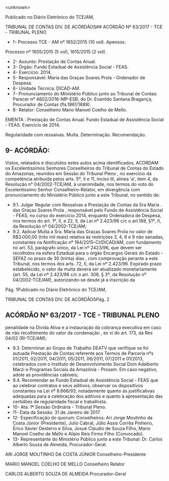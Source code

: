 &lt;unknown&gt;

Publicado  no  Diário Eletrônico do TCE/AM,

TRIBUNAL DE CONTAS DIV. DE  ACÓRDÃOS## ACÓRDÃO Nº 63/2017 - TCE - TRIBUNAL PLENO

- 1- Processo TCE - AM nº 1652/2015 (10 vol). Apensos:

Processo nº  1655/2015 (5 vol), 1615/2015 (2 vol).

- 2- Assunto: Prestação de Contas Anual.
- 3- Órgão: Fundo Estadual de Assistência Social - FEAS.
- 4- Exercício: 2014.
- 5- Responsável: Maria das Graças Soares Prola - Ordenador de Despesa.
- 6- Unidade Técnica: DICAD-AM.
- 7- Pronunciamento  do Ministério  Público  junto  ao Tribunal  de Contas: Parecer  nº 4602/2016-MP-ESB,  do  Dr.  Evanildo  Santana  Bragança,  Procurador  de  Contas (fls.1861/1889).
- 8- Relator: Conselheiro Mario Manoel Coelho de Mello.

EMENTA : Prestação de Contas Anual. Fundo Estadual de Assistência Social - FEAS. Exercício de 2014.

Regularidade  com  ressalvas.  Multa.  Determinação. Recomendação.

## 9- ACÓRDÃO:

Vistos, relatados e discutidos estes autos acima identificados, ACORDAM os Excelentíssimos Senhores Conselheiros do Tribunal de Contas do Estado do Amazonas, reunidos em Sessão do Tribunal Pleno , no exercício da competência atribuída pelos arts. 5º, II e 11, inciso III, alínea 'a', item 4, da Resolução  n° 04/2002-TCE/AM, à unanimidade, nos  termos  do  voto  do  Excelentíssimo  Senhor  Conselheiro-Relator,  em divergência com pronunciamento do Ministério Público junto a este Tribunal, no sentido de:

- 9.1. Julgar Regular com Ressalvas a Prestação de Contas da Sra  Maria . das  Graças  Soares  Prola ,  responsável  pelo  Fundo  de  Assistência Social - FEAS, no curso do exercício 2014, enquanto Ordenadora de Despesa,  nos  termos  do  art.  1º,  II,  e  22,  II,  da  Lei  nº  2.423/96  c/c  o art.188, §1º, II, da Resolução nº 04/2002-TCE/AM;
- 9.2. Aplicar  Multa a Sra. Maria  das  Graças  Soares  Prola no  valor  de R$3.000,00  (três  mil  reais) relativa  às  restrições  3,  4,  6  e  9  não sanadas,  constantes  na  Notificação  nº  194/2015-CI/DICAD/AM,  com fundamento no art. 53, parágrafo único, da Lei nº 2423/96, que devem ser  recolhidos  na  esfera  Estadual  para  o  órgão  Encargos  Gerais  do Estado  -  SEFAZ  no  prazo  de 30  (trinta) dias , com  comprovação perante a este Tribunal, nos termos dos arts. 72, II, da Lei nº 2.423/96. Expirado  prazo  estabelecido,  o  valor  da  multa  deverá  ser  atualizado monetariamente  (art.  55,  da  Lei  nº  2.423/96  c/c  o  art.  308,  §  3º,  da Resolução nº 04/2002-TCE/AM), autorizando-se desde já a inscrição da

Pág. 1Publicado  no  Diário Eletrônico do TCE/AM,

TRIBUNAL DE CONTAS DIV. DE  ACÓRDÃOSPág. 2

## ACÓRDÃO Nº 63/2017 - TCE - TRIBUNAL PLENO

penalidade na Dívida Ativa e a instauração da cobrança executiva em caso de não recolhimento do valor da condenação , ex vi do art. 173, da Res 04/02 (RI-TCE/AM);

- 9.3. Determinar ao  Grupo de Trabalho DEATV que  verifique se foi autuada Prestação  de  Contas  referente  aos  Termos  de  Parceria  nºs  01/2011, 02/2011,  04/2011,  05/2011,  06/2011,  07/2011  e  01/2013,  celebrados com  o  Instituto  de  Desenvolvimento  Social  Dom  Adalberto  Marzi  e Programas Sociais da Amazônia - Prosam. Em caso negativo, adote as providências cabíveis;
- 9.4. Recomendar ao Fundo Estadual de Assistência Social - FEAS que ao celebrar  contratos  e  seus  aditivos,  observar  os  dispositivos  constantes na Lei nº 8.666/93, notadamente quanto às justificativas adequadas para a  celebração  dos  aditivos  e  quanto  à  apresentação  das  certidões  de regularidade fiscal e trabalhista.
- 10-  Ata: 1ª Sessão Ordinária - Tribunal Pleno.
- 11-  Data da Sessão: 31 de Janeiro de 2017.
- 12-  Especificação  do  quorum: Conselheiros: Ari Jorge  Moutinho  da  Costa  Júnior (Presidente), Julio Cabral,  Júlio Assis Corrêa Pinheiro, Érico Xavier Desterro e Silva, Josué Cláudio de Souza Filho, Mario Manoel Coelho de Mello e Alípio Reis Firmo Filho (Convocado).
- 13-  Representante  do  Ministério  Público  junto  a  este Tribunal: Dr. Carlos  Alberto Souza de Almeida, Procurador-Geral.

ARI JORGE MOUTINHO DA COSTA JÚNIOR Conselheiro-Presidente

MARIO MANOEL COELHO DE MELLO Conselheiro Relator

CARLOS ALBERTO SOUZA DE ALMEIDA Procurador-Geral